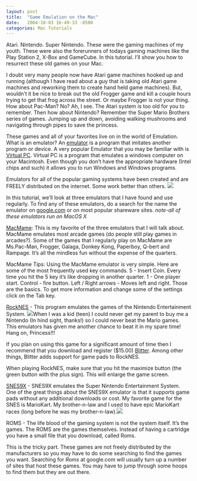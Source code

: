 ```yaml
---
layout: post
title:  "Game Emulation on the Mac"
date:   2004-10-03 16-49-33 -0500
categories: Mac Tutorials
---
```


Atari. Nintendo. Super Nintendo. These were the gaming machines of my youth. These were also the forerunners of todays gaming machines like the Play Station 2, X-Box and GameCube. In this tutorial. I’ll show you how to resurrect these old games on your Mac.

I doubt very many people now have Atari game machines hooked up and running (although I have read about a guy that is taking old Atari game machines and reworking them to create hand held game machines). But, wouldn’t it be nice to break out the old Frogger game and kill a couple hours trying to get that frog across the street. Or maybe Frogger is not your thing. How about Pac-Man? No? Ah, I see. The Atari system is too old for you to remember. Then how about Nintendo? Remember the Super Mario Brothers series of games. Jumping up and down, avoiding walking mushrooms and navigating through pipes to save the princess. 

These games and all of your favorites live on in the world of Emulation. What is an emulator? An [emulator][1] is a program that imitates another program or device. A very popular Emulator that you may be familiar with is [Virtual PC][2]. Virtual PC is a program that emulates a windows computer on your Macintosh. Even though you don’t have the appropriate hardware (Intel chips and such) it allows you to run Windows and Windows programs. 

Emulators for all of the popular gaming systems have been created and are FREELY distributed on the internet. Some work better than others. ![][3]

In this tutorial, we’ll look at three emulators that I have found and use regularly. To find any of these emulators, do a search for the name the emulator on [google.com][4] or on most popular shareware sites. *note-all of these emulators run on MacOS X*

[MacMame][5]: This is my favorite of the three emulators that I will talk about. MacMame emulates most arcade games (do people still play games in arcades?). Some of the games that I regularly play on MacMame are Ms.Pac-Man, Frogger, Galaga, Donkey Kong, Paperboy, Q-bert and Rampage. It’s all the mindless fun without the expense of the quarters. 

MacMame Tips: Using the MacMame emulator is very simple. Here are some of the most frequently used key commands. 5 - Insert Coin. Every time you hit the 5 key it’s like dropping in another quarter. 1 - One player start. Control - fire button. Left / Right arrows - Moves left and right. Those are the basics. To get more information and change some of the settings click on the Tab key.

[RockNES][6] - This program emulates the games of the Nintendo Entertainment System. ![][7]When I was a kid (teen) I could never get my parent to buy me a Nintendo (In hind sight, thanks!) so I could never beat the Mario games. This emulators has given me another chance to beat it in my spare time! Hang on, Princess!!!

If you plan on using this game for a significant amount of time then I recommend that you download and register ($15.00) [Blitter][8]. Among other things, Blitter adds support for game pads to RockNES. 

When playing RockNES, make sure that you hit the maximize button (the green button with the plus sign). This will enlarge the game screen.

[SNES9X][9] - SNES9X emulates the Super Nintendo Entertainment System. One of the great things about the SNES9X emulator is that it supports game pads without any additional downloads or cost. My favorite game for the SNES is MarioKart. My brother-n-law and I used to have epic MarioKart races (long before he was my brother-n-law).![][10]

ROMS - The life blood of the gaming system is not the system itself. It’s the games. The ROMS are the games themselves. Instead of having a cartridge you have a small file that you download, called Roms. 

This is the tricky part. These games are not freely distributed by the manufacturers so you may have to do some searching to find the games you want. Searching for *Roms* at google.com will usually turn up a number of sites that host these games. You may have to jump through some hoops to find them but they are out there.

 [1]: http://webopedia.com/TERM/e/emulation.html
 [2]: http://connectix.com/products/vpc6m.html
 [3]: http://gbradhopkins.com/images/mac/emulator/galaga.gif
 [4]: http://www.google.com
 [5]: http://emulation.net/mame/
 [6]: http://www.bannister.org/software/rocknes.htm
 [7]: http://gbradhopkins.com/images/mac/emulator/mspacman.gif
 [8]: http://www.bannister.org/software/blitter.htm
 [9]: http://emulation.net/snes/
 [10]: http://gbradhopkins.com/images/mac/emulator/zaxxon.gif

